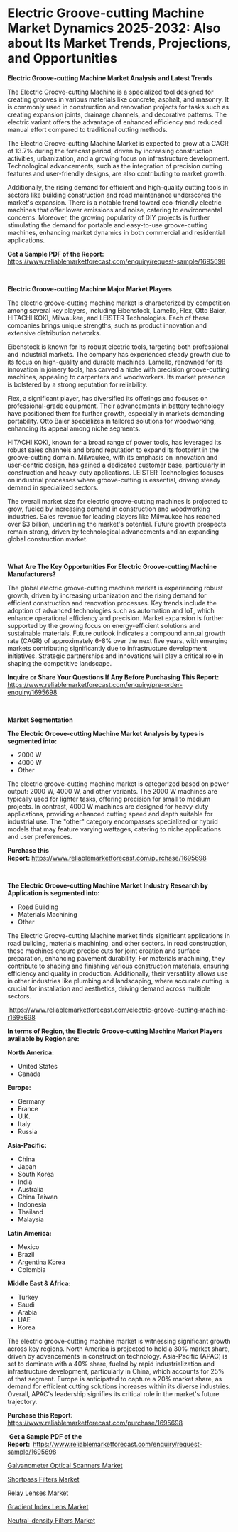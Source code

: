 <p><h1>Electric Groove-cutting Machine Market Dynamics 2025-2032: Also about Its Market Trends, Projections, and Opportunities</h1></p><p><strong>Electric Groove-cutting Machine Market Analysis and Latest Trends</strong></p>
<p><p>The Electric Groove-cutting Machine is a specialized tool designed for creating grooves in various materials like concrete, asphalt, and masonry. It is commonly used in construction and renovation projects for tasks such as creating expansion joints, drainage channels, and decorative patterns. The electric variant offers the advantage of enhanced efficiency and reduced manual effort compared to traditional cutting methods.</p><p>The Electric Groove-cutting Machine Market is expected to grow at a CAGR of 13.7% during the forecast period, driven by increasing construction activities, urbanization, and a growing focus on infrastructure development. Technological advancements, such as the integration of precision cutting features and user-friendly designs, are also contributing to market growth. </p><p>Additionally, the rising demand for efficient and high-quality cutting tools in sectors like building construction and road maintenance underscores the market's expansion. There is a notable trend toward eco-friendly electric machines that offer lower emissions and noise, catering to environmental concerns. Moreover, the growing popularity of DIY projects is further stimulating the demand for portable and easy-to-use groove-cutting machines, enhancing market dynamics in both commercial and residential applications.</p></p>
<p><strong>Get a Sample PDF of the Report:&nbsp;</strong> <a href="https://www.reliablemarketforecast.com/enquiry/request-sample/1695698?utm_campaign=1888&utm_medium=2&utm_source=Github&utm_content=ia&utm_term=27032025&utm_id=electric-groove-cutting-machine">https://www.reliablemarketforecast.com/enquiry/request-sample/1695698</a></p>
<p>&nbsp;</p>
<p><strong>Electric Groove-cutting Machine Major Market Players</strong></p>
<p><p>The electric groove-cutting machine market is characterized by competition among several key players, including Eibenstock, Lamello, Flex, Otto Baier, HITACHI KOKI, Milwaukee, and LEISTER Technologies. Each of these companies brings unique strengths, such as product innovation and extensive distribution networks.</p><p>Eibenstock is known for its robust electric tools, targeting both professional and industrial markets. The company has experienced steady growth due to its focus on high-quality and durable machines. Lamello, renowned for its innovation in joinery tools, has carved a niche with precision groove-cutting machines, appealing to carpenters and woodworkers. Its market presence is bolstered by a strong reputation for reliability.</p><p>Flex, a significant player, has diversified its offerings and focuses on professional-grade equipment. Their advancements in battery technology have positioned them for further growth, especially in markets demanding portability. Otto Baier specializes in tailored solutions for woodworking, enhancing its appeal among niche segments.</p><p>HITACHI KOKI, known for a broad range of power tools, has leveraged its robust sales channels and brand reputation to expand its footprint in the groove-cutting domain. Milwaukee, with its emphasis on innovation and user-centric design, has gained a dedicated customer base, particularly in construction and heavy-duty applications. LEISTER Technologies focuses on industrial processes where groove-cutting is essential, driving steady demand in specialized sectors.</p><p>The overall market size for electric groove-cutting machines is projected to grow, fueled by increasing demand in construction and woodworking industries. Sales revenue for leading players like Milwaukee has reached over $3 billion, underlining the market's potential. Future growth prospects remain strong, driven by technological advancements and an expanding global construction market.</p></p>
<p>&nbsp;</p>
<p><strong>What Are The Key Opportunities For Electric Groove-cutting Machine Manufacturers?</strong></p>
<p><p>The global electric groove-cutting machine market is experiencing robust growth, driven by increasing urbanization and the rising demand for efficient construction and renovation processes. Key trends include the adoption of advanced technologies such as automation and IoT, which enhance operational efficiency and precision. Market expansion is further supported by the growing focus on energy-efficient solutions and sustainable materials. Future outlook indicates a compound annual growth rate (CAGR) of approximately 6-8% over the next five years, with emerging markets contributing significantly due to infrastructure development initiatives. Strategic partnerships and innovations will play a critical role in shaping the competitive landscape.</p></p>
<p><strong>Inquire or Share Your Questions If Any Before Purchasing This Report:</strong> <a href="https://www.reliablemarketforecast.com/enquiry/pre-order-enquiry/1695698?utm_campaign=1888&utm_medium=2&utm_source=Github&utm_content=ia&utm_term=27032025&utm_id=electric-groove-cutting-machine">https://www.reliablemarketforecast.com/enquiry/pre-order-enquiry/1695698</a></p>
<p>&nbsp;</p>
<p><strong>Market Segmentation</strong></p>
<p><strong>The Electric Groove-cutting Machine Market Analysis by types is segmented into:</strong></p>
<p><ul><li>2000 W</li><li>4000 W</li><li>Other</li></ul></p>
<p><p>The electric groove-cutting machine market is categorized based on power output: 2000 W, 4000 W, and other variants. The 2000 W machines are typically used for lighter tasks, offering precision for small to medium projects. In contrast, 4000 W machines are designed for heavy-duty applications, providing enhanced cutting speed and depth suitable for industrial use. The "other" category encompasses specialized or hybrid models that may feature varying wattages, catering to niche applications and user preferences.</p></p>
<p><strong>Purchase this Report:&nbsp;</strong><a href="https://www.reliablemarketforecast.com/purchase/1695698?utm_campaign=1888&utm_medium=2&utm_source=Github&utm_content=ia&utm_term=27032025&utm_id=electric-groove-cutting-machine">https://www.reliablemarketforecast.com/purchase/1695698</a></p>
<p>&nbsp;</p>
<p><strong>The Electric Groove-cutting Machine Market Industry Research by Application is segmented into:</strong></p>
<p><ul><li>Road Building</li><li>Materials Machining</li><li>Other</li></ul></p>
<p><p>The Electric Groove-cutting Machine market finds significant applications in road building, materials machining, and other sectors. In road construction, these machines ensure precise cuts for joint creation and surface preparation, enhancing pavement durability. For materials machining, they contribute to shaping and finishing various construction materials, ensuring efficiency and quality in production. Additionally, their versatility allows use in other industries like plumbing and landscaping, where accurate cutting is crucial for installation and aesthetics, driving demand across multiple sectors.</p></p>
<p><a href="https://www.reliablemarketforecast.com/electric-groove-cutting-machine-r1695698?utm_campaign=1888&utm_medium=2&utm_source=Github&utm_content=ia&utm_term=27032025&utm_id=electric-groove-cutting-machine">&nbsp;https://www.reliablemarketforecast.com/electric-groove-cutting-machine-r1695698</a></p>
<p><strong>In terms of Region, the Electric Groove-cutting Machine Market Players available by Region are:</strong></p>
<p>
    <p> <strong> North America: </strong>
        <ul>
            <li>United States</li>
            <li>Canada</li>
        </ul>
        </p> 
    <p> <strong> Europe: </strong>
        <ul>
            <li>Germany</li>
            <li>France</li>
            <li>U.K.</li>
            <li>Italy</li>
            <li>Russia</li>
        </ul>
        </p> 
    <p> <strong> Asia-Pacific: </strong>
        <ul>
            <li>China</li>
            <li>Japan</li>
            <li>South Korea</li>
            <li>India</li>
            <li>Australia</li>
            <li>China Taiwan</li>
            <li>Indonesia</li>
            <li>Thailand</li>
            <li>Malaysia</li>
        </ul>
        </p> 
    <p> <strong> Latin America: </strong>
        <ul>
            <li>Mexico</li>
            <li>Brazil</li>
            <li>Argentina Korea</li>
            <li>Colombia</li>
        </ul>
        </p> 
    <p> <strong> Middle East & Africa: </strong>
        <ul>
            <li>Turkey</li>
            <li>Saudi</li>
            <li>Arabia</li>
            <li>UAE</li>
            <li>Korea</li>
        </ul>
    </p>
    </p>
<p><p>The electric groove-cutting machine market is witnessing significant growth across key regions. North America is projected to hold a 30% market share, driven by advancements in construction technology. Asia-Pacific (APAC) is set to dominate with a 40% share, fueled by rapid industrialization and infrastructure development, particularly in China, which accounts for 25% of that segment. Europe is anticipated to capture a 20% market share, as demand for efficient cutting solutions increases within its diverse industries. Overall, APAC's leadership signifies its critical role in the market's future trajectory.</p></p>
<p><strong>Purchase this Report: </strong><a href="https://www.reliablemarketforecast.com/purchase/1695698?utm_campaign=1888&utm_medium=2&utm_source=Github&utm_content=ia&utm_term=27032025&utm_id=electric-groove-cutting-machine">https://www.reliablemarketforecast.com/purchase/1695698</a></p>
<p>&nbsp;<strong>Get a Sample PDF of the Report:&nbsp;&nbsp;</strong><a href="https://www.reliablemarketforecast.com/enquiry/request-sample/1695698?utm_campaign=1888&utm_medium=2&utm_source=Github&utm_content=ia&utm_term=27032025&utm_id=electric-groove-cutting-machine">https://www.reliablemarketforecast.com/enquiry/request-sample/1695698</a></p>
<p><strong></strong></p>
<p><p><a href="https://github.com/pezezlarue7h/Market-Research-Report-List-1/blob/main/galvanometer-optical-scanners-market.md?utm_campaign=1888&utm_medium=2&utm_source=Github&utm_content=ia&utm_term=27032025&utm_id=electric-groove-cutting-machine">Galvanometer Optical Scanners Market</a></p><p><a href="https://github.com/mauripalmi/Market-Research-Report-List-6/blob/main/shortpass-filters-market.md?utm_campaign=1888&utm_medium=2&utm_source=Github&utm_content=ia&utm_term=27032025&utm_id=electric-groove-cutting-machine">Shortpass Filters Market</a></p><p><a href="https://github.com/auriashetzxj/Market-Research-Report-List-1/blob/main/relay-lenses-market.md?utm_campaign=1888&utm_medium=2&utm_source=Github&utm_content=ia&utm_term=27032025&utm_id=electric-groove-cutting-machine">Relay Lenses Market</a></p><p><a href="https://github.com/gulaimolin/Market-Research-Report-List-7/blob/main/gradient-index-lens-market.md?utm_campaign=1888&utm_medium=2&utm_source=Github&utm_content=ia&utm_term=27032025&utm_id=electric-groove-cutting-machine">Gradient Index Lens Market</a></p><p><a href="https://github.com/wycheelwayeu/Market-Research-Report-List-1/blob/main/neutral-density-filters-market.md?utm_campaign=1888&utm_medium=2&utm_source=Github&utm_content=ia&utm_term=27032025&utm_id=electric-groove-cutting-machine">Neutral-density Filters Market</a></p></p>